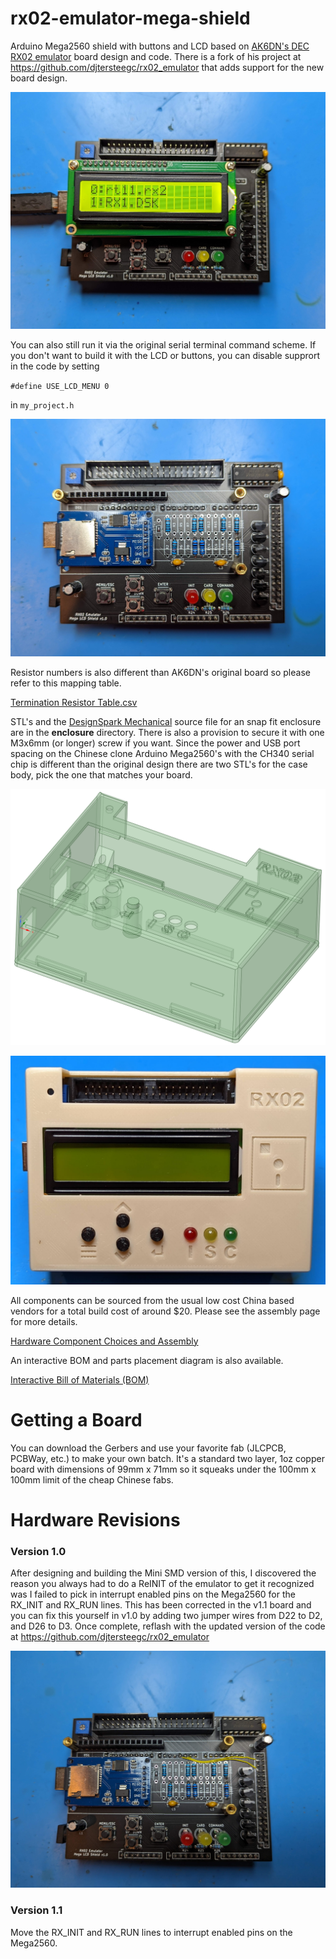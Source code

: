 # rx02-emulator-mega-shield

Arduino Mega2560 shield with buttons and LCD based on [AK6DN's DEC RX02 emulator](https://github.com/AK6DN/rx02_emulator) board design and code.  There is a fork of his project at  https://github.com/djtersteegc/rx02_emulator that adds support for the new board design.

![rx02-1](docs/RX02-1.jpg)

You can also still run it via the original serial terminal command scheme.  If you don't want to build it with the LCD or buttons, you can disable supprort in the code by setting 

`#define USE_LCD_MENU 0`

in `my_project.h`

![rx02-2](docs/RX02-2.jpg)

Resistor numbers is also different than AK6DN's original board so please refer to this mapping table.

[Termination Resistor Table.csv](https://github.com/djtersteegc/rx02-emulator-mega-shield/blob/main/Termination%20Resistor%20Table.csv)

STL's and the [DesignSpark Mechanical](https://www.rs-online.com/designspark/mechanical-software) source file for an snap fit enclosure are in the **enclosure** directory. There is also a provision to secure it with one M3x6mm (or longer) screw if you want.  Since the power and USB port spacing on the Chinese clone Arduino Mega2560's with the CH340 serial chip is different than the original design there are two STL's for the case body, pick the one that matches your board.

![rx02-2](docs/enclosure-wireframe.png)

![rx02-2](docs/enclosure.jpg)



All components can be sourced from the usual low cost China based vendors for a total build cost of around $20.  Please see the assembly page for more details.

[Hardware Component Choices and Assembly](https://djtersteegc.github.io/rx02-emulator-mega-shield/assembly.html)

An interactive BOM and parts placement diagram is also available.

[Interactive Bill of Materials (BOM)](https://djtersteegc.github.io/rx02-emulator-mega-shield/ibom.html)

# Getting a Board

You can download the Gerbers and use your favorite fab (JLCPCB, PCBWay, etc.) to make your own batch.  It's a standard two layer, 1oz copper board with dimensions of 99mm x 71mm so it squeaks under the 100mm x 100mm limit of the cheap Chinese fabs.

# Hardware Revisions

### Version 1.0

After designing and building the Mini SMD version of this, I discovered the reason you always had to do a ReINIT of the emulator to get it recognized was I failed to pick in interrupt enabled pins on the Mega2560 for the RX_INIT and RX_RUN lines.  This has been corrected in the v1.1 board and you can fix this yourself in v1.0 by adding two jumper  wires from D22 to D2, and D26 to D3.  Once complete, reflash with the updated version of the code at https://github.com/djtersteegc/rx02_emulator 

![rx02-2](docs/v1.0-bodge-wires.jpg)

### Version 1.1

Move the RX_INIT and RX_RUN lines to interrupt enabled pins on the Mega2560.



